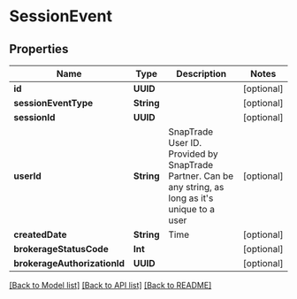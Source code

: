 # SessionEvent

## Properties
Name | Type | Description | Notes
------------ | ------------- | ------------- | -------------
**id** | **UUID** |  | [optional] 
**sessionEventType** | **String** |  | [optional] 
**sessionId** | **UUID** |  | [optional] 
**userId** | **String** | SnapTrade User ID. Provided by SnapTrade Partner. Can be any string, as long as it&#39;s unique to a user | [optional] 
**createdDate** | **String** | Time | [optional] 
**brokerageStatusCode** | **Int** |  | [optional] 
**brokerageAuthorizationId** | **UUID** |  | [optional] 

[[Back to Model list]](../README.md#models) [[Back to API list]](../README.md#api-endpoints) [[Back to README]](../README.md)


